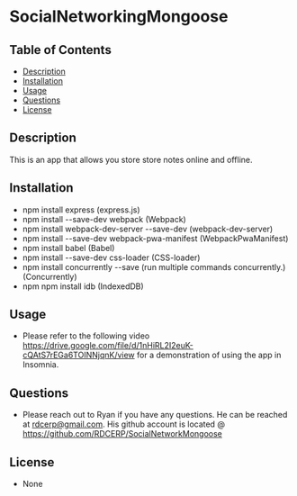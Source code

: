 # SocialNetworkingMongoose

  ## Table of Contents
  * [Description](#description)
  * [Installation](#installation)
  * [Usage](#usage)
  * [Questions](#questions)
  * [License](#license)

  ## Description
  
  This is an app that allows you store store notes online and offline.
  
  ## Installation
  * npm install express (express.js)
  * npm install --save-dev webpack (Webpack)
  * npm install webpack-dev-server --save-dev (webpack-dev-server)
  * npm install --save-dev webpack-pwa-manifest (WebpackPwaManifest)
  * npm install babel (Babel)
  * npm install --save-dev css-loader (CSS-loader)
  * npm install concurrently --save (run multiple commands concurrently.) (Concurrently)
  * npm npm install idb (IndexedDB)
  ## Usage
   - Please refer to the following video https://drive.google.com/file/d/1nHiRL2I2euK-cQAtS7rEGa6TOINNjqnK/view for a demonstration of using the app in Insomnia.
    
  ## Questions
   - Please reach out to Ryan if you have any questions. He can be reached at rdcerp@gmail.com. His github account is located @ https://github.com/RDCERP/SocialNetworkMongoose
  ## License
   - None

